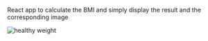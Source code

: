 React app to calculate the BMI and simply display the result and the corresponding image

![healthy weight](https://user-images.githubusercontent.com/52881874/194693985-1a20acff-f35d-4abe-a8a6-91ca7dac60da.png)

